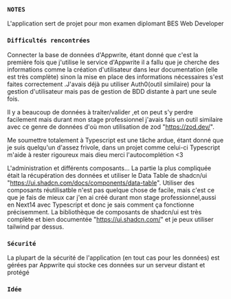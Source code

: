 ### `NOTES`

L'application sert de projet pour mon examen diplomant BES Web Developer

### `Difficultés rencontrées`

Connecter la base de données d'Appwrite, étant donné que c'est la première fois que j'utilise le service d'Appwrite il a fallu que je cherche des informations comme la création d'utilisateur dans leur documentation (elle est très complète) sinon la mise en place des informations nécessaires s'est faites correctement .J'avais déjà pu utiliser Auth0(outil similaire) pour la gestion d'utilisateur mais pas de gestion de BDD distante à part une seule fois.

Il y a beaucoup de données à traiter/valider ,et on peut s'y perdre facilement mais durant mon stage professionnel j'avais fais un outil similaire avec ce genre de données d'où mon utilisation de zod "https://zod.dev/".

Me soumettre totalement à Typescript est une tâche ardue, étant donné que je suis quelqu'un d'assez frivole, dans un projet comme celui-ci Typescript m'aide à rester rigoureux mais dieu merci l'autocomplétion <3

L'administration et différents composants... 
La partie la plus compliquée était la récupération des données et utiliser le Data Table de shadcn/ui "https://ui.shadcn.com/docs/components/data-table". Utiliser des composants réutilisatble n'est pas quelque chose de facile, mais c'est ce que je fais de mieux car j'en ai créé durant mon stage professionnel,aussi en Next14 avec Typescript et donc je sais comment ça fonctionne précisemment. La bibliothèque de composants de shadcn/ui est très complète et bien documentée "https://ui.shadcn.com/" et je peux utiliser tailwind par dessus.

### `Sécurité`

La plupart de la sécurité de l'application (en tout cas pour les données) est gérées par Appwrite qui stocke ces données sur un serveur distant et protégé

### `Idée`

